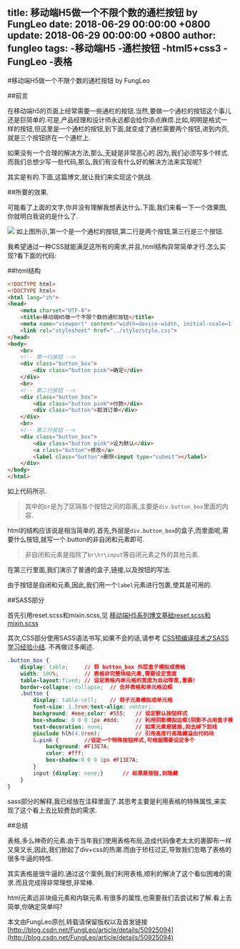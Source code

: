 title: 移动端H5做一个不限个数的通栏按钮 by FungLeo
date: 2018-06-29 00:00:00 +0800
update: 2018-06-29 00:00:00 +0800
author: fungleo
tags:
    -移动端H5
    -通栏按钮
    -html5+css3
    -FungLeo
    -表格
---

#移动端H5做一个不限个数的通栏按钮 by FungLeo

##前言

在移动端h5的页面上经常需要一些通栏的按钮.当然,要做一个通栏的按钮这个事儿还是巨简单的.可是,产品经理和设计师永远都会给你添点麻烦.比如,明明是格式一样的按钮,但这里是一个通栏的按钮,到下面,就变成了通栏需要两个按钮,进到内页,就是三个按钮挤在一个通栏上.

如果没有一个合理的解决方法,那么,无疑是非常恶心的.因为,我们必须写多个样式.而我们总想少写一些代码,那么,我们有没有什么好的解决方法来实现呢?

其实是有的.下面,这篇博文,就让我们来实现这个挑战.

##所要的效果.

可能看了上面的文字,你并没有理解我想表达什么.下面,我们来看一下一个效果图,你就明白我说的是什么了.

![](https://raw.githubusercontent.com/fengcms/articles/master/image/e0/b6979b278f4f9e4dd000e24cf09435.jpg)
如上图所示,第一个是一个通栏的按钮,第二行是两个按钮,第三行是三个按钮.

我希望通过一种CSS就能满足这所有的需求,并且,html结构异常简单才行.怎么实现?看下面的代码:

##html结构

```html
<!DOCTYPE html>
<!DOCTYPE html>
<html lang="zh">
<head>
	<meta charset="UTF-8">
	<title>移动端H5做一个不限个数的通栏按钮</title>
	<meta name="viewport" content="width=device-width, initial-scale=1.0, maximum-scale=1.0, user-scalable=0" />
	<link rel="stylesheet" href="../style/style.css">
</head>
<body>
	<br>
	<!-- 第一行按钮 -->
	<div class="button_box">
		<div class="button pink">确定</div>
	</div>
	<br>
	<!-- 第二行按钮 -->
	<div class="button_box">
		<div class="button pink">付款</div>
		<div class="button">取消订单</div>
	</div>
	<br>
	<!-- 第三行按钮 -->
	<div class="button_box">
		<div class="button pink">设为默认</div>
		<a class="button">修改</a>
		<label class="button">删除<input type="submit"></label>
	</div>
</body>
</html>
```

如上代码所示.
>其中的`br`是为了区隔各个按钮之间的距离,主要是`div.button_box`里面的内容.

html的结构应该说是相当简单的.首先,外层是`div.button_box`的盒子,而里面呢,需要什么按钮,就写一个.button的非自闭和元素即可.

>非自闭和元素是指除了`br\hr\input`等自闭元素之外的其他元素.

在第三行里面,我们演示了普通的盒子,链接,以及按钮的写法.

由于按钮是自闭和元素,因此,我们用一个`label`元素进行包裹,使其是可用的.

##SASS部分

首先引用reset.scss和mixin.scss,见 [移动端H5系列博文基础reset.scss和mixin.scss](http://blog.csdn.net/fungleo/article/details/50877720)

其次,CSS部分使用SASS语法书写,如果不会的话,请参考 [CSS预编译技术之SASS学习经验小结](http://blog.csdn.net/fungleo/article/details/50851192). 不再做过多阐述.

```css
.button_box {
	display: table;		// 将 button_box 外层盒子模拟成表格
	width: 100%;		// 表格非完整块级元素,需要设定宽度
	table-layout:fixed;	// 设定表格内单元格的宽度为自动等宽,重要!
	border-collapse: collapse;	// 合并表格和单元格边框
	.button {
		display: table-cell;	// 将子元素模拟成单元格
		font-size: 1.5rem;text-align: center;
		background: #eee;color: #555;	// 设定默认按钮样式
		box-shadow: 0 0 0 1px #ddd;		// 利用阴影模拟边框(阴影不占用盒子模型)
		text-decoration: none;			// 如果元素是链接,则去掉下划线
		@include hlh(4.8rem);			// 引用高度行高隐藏溢出代码块
		&.pink {		//设定一个特殊按钮样式,可根据需要设定多个
			background: #F13E7A;
			color: #fff;
			box-shadow:0 0 0 1px #F13E7A;
		}
		input {display: none;}		// 如果是按钮,则隐藏
	}
}
```

sass部分的解释,我已经放在注释里面了.其思考主要是利用表格的特殊属性,来实现了这个看上去比较费劲的需求.

##总结

表格,多么神奇的元素.由于当年我们使用表格布局,造成代码像老太太的裹脚布一样又臭又长,因此,我们掀起了div+css的热潮.而由于矫枉过正,导致我们忽略了表格的很多牛逼的特性.

其实表格是很牛逼的.通过这个案例,我们利用表格,顺利的解决了这个看似困难的需求.而且完成得非常理想,非常棒.

html元素远非块级元素和内联元素.有很多的属性,也需要我们去尝试和了解.看上去简单,你确定简单吗?

本文由FungLeo原创,转载请保留版权以及首发链接[http://blog.csdn.net/FungLeo/article/details/50925094](http://blog.csdn.net/FungLeo/article/details/50925094)
